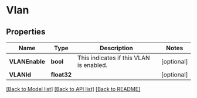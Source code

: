 # Vlan

## Properties
Name | Type | Description | Notes
------------ | ------------- | ------------- | -------------
**VLANEnable** | **bool** | This indicates if this VLAN is enabled. | [optional] 
**VLANId** | **float32** |  | [optional] 

[[Back to Model list]](../README.md#documentation-for-models) [[Back to API list]](../README.md#documentation-for-api-endpoints) [[Back to README]](../README.md)


